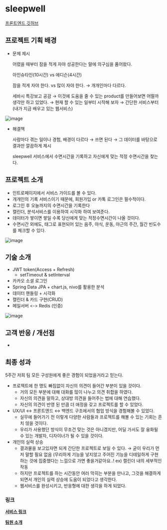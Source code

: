 # sleepwell
[프론트엔드 깃허브](https://github.com/sleeeepWELL/FrontEnd)

## 프로젝트 기획 배경

- 문제 제시

  어렸을 때부터 잠을 적게 자야 성공한다는 말에 의구심을 품어왔다.

  아인슈타인(10시간) vs 에디슨(4시간)

  잠을 적게 자야 한다. vs 많이 자야 한다. → 개개인마다 다르다.

  세바시 특강보고 공감 → 이것에 도움을 줄 수 있는 product를 만들어보면 어떨까 생각만 하고 있었다. →  현재 할 수 있는 일부터 시작해 보자 → 간단한 서비스부터(내가 지금 배우고 있는 웹서비스)

![image](https://user-images.githubusercontent.com/53491653/119460984-3521cf00-bd7a-11eb-8599-e1623cfb4c6a.png)


- 해결책

  사람마다 겪는 일이나 경험, 배경이 다르다 → 쓰면 된다 → 그 데이터를 바탕으로 결과만 깔끔하게 제시

  sleepwell 서비스에서 수면시간을 기록하고 자신에게 맞는 적정 수면시간을 찾는다.



## 프로젝트 소개

- 인트로페이지에서 서비스 가이드를 볼 수 있다.
- 개개인의 기록 서비스이기 때문에, 회원가입 or 카톡 로그인은 필수적이다.
- 로그인 후 오늘까지의 수면시간을 기록한다
- 캘린더, 분석서비스를 이용하여 시각화 하여 보여준다.
- 데이터가 쌓이면 쌓일 수록 당신에게 맞는 적정수면시간이 나올 것이다.
- 수면시간 외에도, 태그로 표현되어 있는 음주, 야식, 운동, 야근의 주간, 월간 빈도수를 체크할 수 있다.

![image](https://user-images.githubusercontent.com/53491653/119460900-1d4a4b00-bd7a-11eb-9e7b-95928c3cbf11.png)


## 기술 소개
* JWT token(Access + Refresh)
  * setTimeout & setInterval
* 카카오 소셜 로그인
* Spring Data JPA + chart.js, nivo를 활용한 분석
* 데이터 핸들링 + 시각화
* 캘린더 & 카드 구현(CRUD)
* 메일서버 <-> Redis (인증)

![image](https://user-images.githubusercontent.com/53491653/119461912-2687e780-bd7b-11eb-9b53-859291b404f2.png)

## 고객 반응 / 개선점

- 

## 최종 성과

5주간 저희 팀 모든 구성원에게 좋은 경험이 되었을거라고 믿는다.

- 프로젝트에 한 명도 빠짐없이 자신의 의견이 들어간 부분이 있을 것이다.
  - 거의 모든 부분에 대해 대화를 많이 나누고 의견 취합을 하였다.
  - 자신의 의견을 말하고, 상대방 의견을 들어주는 법에 대해 연습했다.
  - 자신의 의견이 반영 된 만큼 더 애정을 갖고 프로젝트를 할 수 있었다.
- UX/UI ↔  프론트엔드 ↔  백엔드 구조에서의 협업 방식을 경험해볼 수 있었다.
  - 실무에 들어가기 전 이렇게 다양한 사람들과 프로젝트를 해볼 수 있는 기회는 흔치 않을 것이다.
  - 우리가 사용했던 방식이 무조건 맞는 것은 아니겠지만, 어딜 가서도 잘 융화될 수 있는 개발자, 디자이너가 될 수 있을 것이다.
- 개인의 실력 상승
  - 결과물을 보고있자면 되게 간단한 프로젝트로 보일 수 있다. → 굳이 우리가 먼저 말할 필요 없음 (무리하게 기능을 넣지않고 주어진 기능을 디테일하게 구현하는 것에 집중했다는 느낌으로 가면 좋을거같아요..! ex) 캘린더 내의 세부적인 작동
  - 하지만 프로젝트를 하는 시간동안 여러 막히는 부분을 만나고, 그것을 해결하게 되면서 개인의 실력 상승에 도움이 되었다고 생각한다.
  - 웹서비스를 완성시키고, 반응형에 대한 생각을 하게 되었다.



### 링크
**[서비스 링크](https://teamsleepwell.com/ )**

**[팀원 소개](https://www.notion.so/TeamSleepwell-dcb0a3d7c4fc47d781479c33c3929e48 )**
